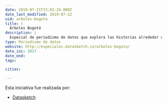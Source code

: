 ```yaml
---
date: 2019-07-21T23:02:24.000Z
date_last_modified: 2019-07-22
uid: arboles-bogota
title: |
  Árboles Bogotá
description: |
  Especial de periodismo de datos que explora las historias alrededor de los datos del censo de árboles de la ciudad e Bogotá en Colombia.
type: Periodismo de datos
website: http://especiales.datasketch.co/arboles-bogota/
date_ini: 2017
date_end: 
tags:

cities: 

---
```


Esta iniciativa fue realizada por:

- [Datasketch](/organizaciones/datasketch)
